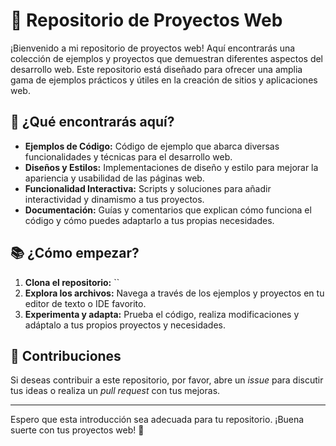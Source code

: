 
# 📁 Repositorio de Proyectos Web

¡Bienvenido a mi repositorio de proyectos web! Aquí encontrarás una colección de ejemplos y proyectos que demuestran diferentes aspectos del desarrollo web. Este repositorio está diseñado para ofrecer una amplia gama de ejemplos prácticos y útiles en la creación de sitios y aplicaciones web.

## 🚀 ¿Qué encontrarás aquí?

- **Ejemplos de Código:** Código de ejemplo que abarca diversas funcionalidades y técnicas para el desarrollo web.
- **Diseños y Estilos:** Implementaciones de diseño y estilo para mejorar la apariencia y usabilidad de las páginas web.
- **Funcionalidad Interactiva:** Scripts y soluciones para añadir interactividad y dinamismo a tus proyectos.
- **Documentación:** Guías y comentarios que explican cómo funciona el código y cómo puedes adaptarlo a tus propias necesidades.

## 📚 ¿Cómo empezar?

1. **Clona el repositorio:** ``
2. **Explora los archivos:** Navega a través de los ejemplos y proyectos en tu editor de texto o IDE favorito.
3. **Experimenta y adapta:** Prueba el código, realiza modificaciones y adáptalo a tus propios proyectos y necesidades.

## 📜 Contribuciones

Si deseas contribuir a este repositorio, por favor, abre un *issue* para discutir tus ideas o realiza un *pull request* con tus mejoras.


---

Espero que esta introducción sea adecuada para tu repositorio. ¡Buena suerte con tus proyectos web! 🚀

